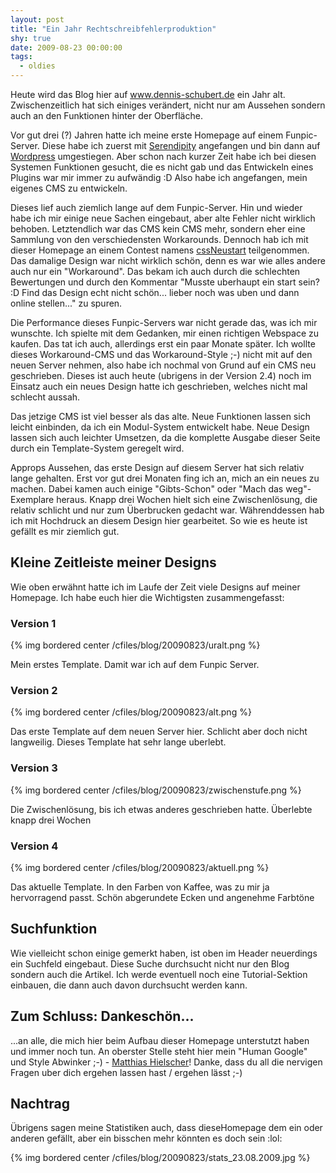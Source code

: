 ```yaml
---
layout: post
title: "Ein Jahr Rechtschreibfehlerproduktion"
shy: true
date: 2009-08-23 00:00:00
tags:
  - oldies
---
```


Heute wird das Blog hier auf www.dennis-schubert.de ein Jahr alt. Zwischenzeitlich hat sich einiges verändert, nicht nur am Aussehen sondern auch an den Funktionen hinter der Oberfläche.

Vor gut drei (?) Jahren hatte ich meine erste Homepage auf einem Funpic-Server. Diese habe ich zuerst mit [Serendipity][s9y] angefangen und bin dann auf [Wordpress][wordpress] umgestiegen. Aber schon nach kurzer Zeit habe ich bei diesen Systemen Funktionen gesucht, die es nicht gab und das Entwickeln eines Plugins war mir immer zu aufwändig :D Also habe ich angefangen, mein eigenes CMS zu entwickeln.

Dieses lief auch ziemlich lange auf dem Funpic-Server. Hin und wieder habe ich mir einige neue Sachen eingebaut, aber alte Fehler nicht wirklich behoben. Letztendlich war das CMS kein CMS mehr, sondern eher eine Sammlung von den verschiedensten Workarounds. Dennoch hab ich mit dieser Homepage an einem Contest namens [cssNeustart][cssneustart] teilgenommen. Das damalige Design war nicht wirklich schön, denn es war wie alles andere auch nur ein "Workaround". Das bekam ich auch durch die schlechten Bewertungen und durch den Kommentar "Musste uberhaupt ein start sein? :D Find das Design echt nicht schön... lieber noch was uben und dann online stellen..." zu spuren.

Die Performance dieses Funpic-Servers war nicht gerade das, was ich mir wunschte. Ich spielte mit dem Gedanken, mir einen richtigen Webspace zu kaufen. Das tat ich auch, allerdings erst ein paar Monate später. Ich wollte dieses Workaround-CMS und das Workaround-Style ;-) nicht mit auf den neuen Server nehmen, also habe ich nochmal von Grund auf ein CMS neu geschrieben. Dieses ist auch heute (ubrigens in der Version 2.4) noch im Einsatz auch ein neues Design hatte ich geschrieben, welches nicht mal schlecht aussah.

Das jetzige CMS ist viel besser als das alte. Neue Funktionen lassen sich leicht einbinden, da ich ein Modul-System entwickelt habe. Neue Design lassen sich auch leichter Umsetzen, da die komplette Ausgabe dieser Seite durch ein Template-System geregelt wird.

Approps Aussehen, das erste Design auf diesem Server hat sich relativ lange gehalten. Erst vor gut drei Monaten fing ich an, mich an ein neues zu machen. Dabei kamen auch einige "Gibts-Schon" oder "Mach das weg"-Exemplare heraus. Knapp drei Wochen hielt sich eine Zwischenlösung, die relativ schlicht und nur zum Überbrucken gedacht war. Währenddessen hab ich mit Hochdruck an diesem Design hier gearbeitet. So wie es heute ist gefällt es mir ziemlich gut.

## Kleine Zeitleiste meiner Designs

Wie oben erwähnt hatte ich im Laufe der Zeit viele Designs auf meiner Homepage. Ich habe euch hier die Wichtigsten zusammengefasst:

### Version 1

{% img bordered center /cfiles/blog/20090823/uralt.png %}

Mein erstes Template. Damit war ich auf dem Funpic Server.

### Version 2

{% img bordered center /cfiles/blog/20090823/alt.png %}

Das erste Template auf dem neuen Server hier. Schlicht aber doch nicht langweilig. Dieses Template hat sehr lange uberlebt.

### Version 3

{% img bordered center /cfiles/blog/20090823/zwischenstufe.png %}

Die Zwischenlösung, bis ich etwas anderes geschrieben hatte. Überlebte knapp drei Wochen

### Version 4

{% img bordered center /cfiles/blog/20090823/aktuell.png %}

Das aktuelle Template. In den Farben von Kaffee, was zu mir ja hervorragend passt. Schön abgerundete Ecken und angenehme Farbtöne

## Suchfunktion

Wie vielleicht schon einige gemerkt haben, ist oben im Header neuerdings ein Suchfeld eingebaut. Diese Suche durchsucht nicht nur den Blog sondern auch die Artikel. Ich werde eventuell noch eine Tutorial-Sektion einbauen, die dann auch davon durchsucht werden kann.

## Zum Schluss: Dankeschön...

...an alle, die mich hier beim Aufbau dieser Homepage unterstutzt haben und immer noch tun. An oberster Stelle steht hier mein "Human Google" und Style Abwinker ;-) - [Matthias Hielscher][matze]! Danke, dass du all die nervigen Fragen uber dich ergehen lassen hast / ergehen lässt ;-)

## Nachtrag

Übrigens sagen meine Statistiken auch, dass dieseHomepage dem ein oder anderen gefällt, aber ein bisschen mehr könnten es doch sein :lol:

{% img bordered center /cfiles/blog/20090823/stats_23.08.2009.jpg %}

[cssneustart]: http://cssneustart.de
[matze]: http://www.matthias-hielscher.de
[s9y]: http://www.s9y.org
[wordpress]: http://wordpress-deutschland.org
